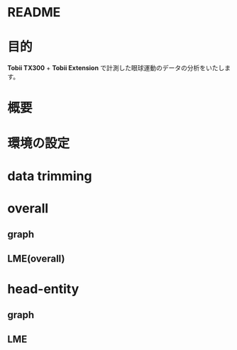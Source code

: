 # README

# 目的

**Tobii TX300** + **Tobii Extension** で計測した眼球運動のデータの分析をいたします。

# 概要

# 環境の設定

# data trimming

# overall

## graph

## LME(overall)

# head-entity

## graph

## LME
